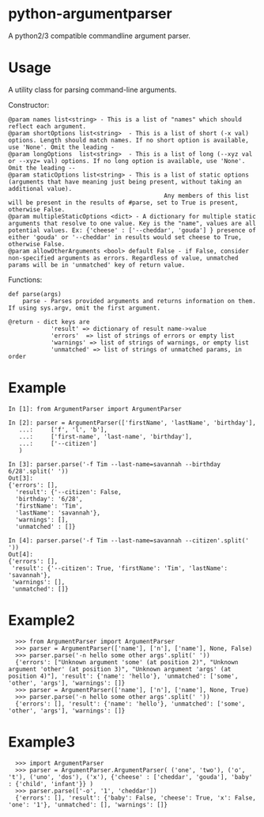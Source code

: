 # python-argumentparser
A python2/3 compatible commandline argument parser.

Usage
=====

A utility class for parsing command-line arguments.

Constructor:

    @param names list<string> - This is a list of "names" which should reflect each argument.
    @param shortOptions list<string>  - This is a list of short (-x val) options. Length should match names. If no short option is available, use 'None'. Omit the leading -
    @param longOptions  list<string>  - This is a list of long (--xyz val or --xyz= val) options. If no long option is available, use 'None'. Omit the leading --
    @param staticOptions list<string> - This is a list of static options (arguments that have meaning just being present, without taking an additional value).
                                                Any members of this list will be present in the results of #parse, set to True is present, otherwise False.
    @param multipleStaticOptions <dict> - A dictionary for multiple static arguments that resolve to one value. Key is the "name", values are all potential values. Ex: {'cheese' : ['--cheddar', 'gouda'] } presence of either 'gouda' or '--cheddar' in results would set cheese to True, otherwise False.
    @param allowOtherArguments <bool> default False - if False, consider non-specified arguments as errors. Regardless of value, unmatched params will be in 'unmatched' key of return value.


Functions:

    def parse(args)
        parse - Parses provided arguments and returns information on them. If using sys.argv, omit the first argument.

    @return - dict keys are
                'result' => dictionary of result name->value
                'errors'  => list of strings of errors or empty list
                'warnings' => list of strings of warnings, or empty list
                'unmatched' => list of strings of unmatched params, in order



Example
=======


    In [1]: from ArgumentParser import ArgumentParser

    In [2]: parser = ArgumentParser(['firstName', 'lastName', 'birthday'], 
       ...:     ['f', 'l', 'b'], 
       ...:     ['first-name', 'last-name', 'birthday'], 
       ...:     ['--citizen'] 
       )

    In [3]: parser.parse('-f Tim --last-name=savannah --birthday 6/28'.split(' '))
    Out[3]:
    {'errors': [],
      'result': {'--citizen': False,
      'birthday': '6/28',
      'firstName': 'Tim',
      'lastName': 'savannah'},
      'warnings': [],
      'unmatched' : []}

    In [4]: parser.parse('-f Tim --last-name=savannah --citizen'.split(' '))
    Out[4]:
    {'errors': [],
     'result': {'--citizen': True, 'firstName': 'Tim', 'lastName': 'savannah'},
     'warnings': [],
     'unmatched': []}



Example2
========

      >>> from ArgumentParser import ArgumentParser
      >>> parser = ArgumentParser(['name'], ['n'], ['name'], None, False)
      >>> parser.parse('-n hello some other args'.split(' '))
      {'errors': ["Unknown argument 'some' (at position 2)", "Unknown argument 'other' (at position 3)", "Unknown argument 'args' (at position 4)"], 'result': {'name': 'hello'}, 'unmatched': ['some', 'other', 'args'], 'warnings': []}
      >>> parser = ArgumentParser(['name'], ['n'], ['name'], None, True)
      >>> parser.parse('-n hello some other args'.split(' '))
      {'errors': [], 'result': {'name': 'hello'}, 'unmatched': ['some', 'other', 'args'], 'warnings': []}
 
Example3
========
        
      >>> import ArgumentParser
      >>> parser = ArgumentParser.ArgumentParser( ('one', 'two'), ('o', 't'), ('uno', 'dos'), ('x'), {'cheese' : ['cheddar', 'gouda'], 'baby' : {'child', 'infant'}} )
      >>> parser.parse(['-o', '1', 'cheddar'])
      {'errors': [], 'result': {'baby': False, 'cheese': True, 'x': False, 'one': '1'}, 'unmatched': [], 'warnings': []}
